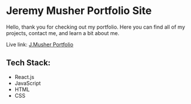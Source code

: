 # Jeremy Musher Portfolio Site

Hello, thank you for checking out my portfolio. Here you can find all of my projects, contact me, and learn a bit about me.

Live link:
[J.Musher Portfolio]()

## Tech Stack:
   - React.js
   - JavaScript
   - HTML
   - CSS